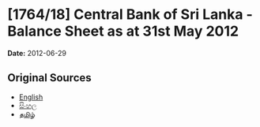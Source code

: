 # [1764/18] Central Bank of Sri Lanka - Balance Sheet as at 31st May 2012

**Date:** 2012-06-29

## Original Sources

- [English](https://documents.gov.lk/view/extra-gazettes/2012/6/1764-18_E.pdf)
- [සිංහල](https://documents.gov.lk/view/extra-gazettes/2012/6/1764-18_S.pdf)
- [தமிழ்](https://documents.gov.lk/view/extra-gazettes/2012/6/1764-18_T.pdf)
